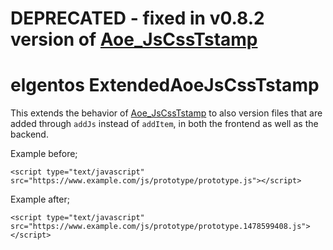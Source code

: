 # DEPRECATED - fixed in v0.8.2 version of [Aoe_JsCssTstamp](https://github.com/AOEpeople/Aoe_JsCssTstamp/)

# elgentos ExtendedAoeJsCssTstamp

This extends the behavior of [Aoe_JsCssTstamp](https://github.com/fbrnc/Aoe_JsCssTstamp/) to also version files that are added through `addJs` instead of `addItem`, in both the frontend as well as the backend.

Example before;

`<script type="text/javascript" src="https://www.example.com/js/prototype/prototype.js"></script>`

Example after;

`<script type="text/javascript" src="https://www.example.com/js/prototype/prototype.1478599408.js"></script>`


